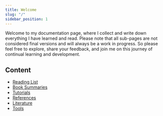 ```yaml
---
title: Welcome
slug: "/"
sidebar_position: 1
---
```


<!---
<div class="contentTableContainer">

|     | Title                                                 | Date Last Updated |
| --- | ----------------------------------------------------- | ----------------- |
| 1   | [Item One](#)                                         | Month Day, Year   |
| 2   | [Item Two](#)                                         | Month Day, Year   |

</div>
-->

Welcome to my documentation page, where I collect and write down everything I have learned and read. Please note that all sub-pages are not considered final versions and will always be a work in progress. So please feel free to explore, share your feedback, and join me on this journey of continual learning and development.


## Content

- [Reading List](docs/reading-list)
- [Book Summaries](docs/category/book-summaries)
- [Tutorials](docs/category/tutorials)
- [References](docs/category/references)
- [Literature](docs/category/literature)
- [Tools](docs/tools)